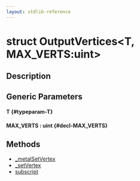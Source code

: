 ```yaml
---
layout: stdlib-reference
---
```


# struct OutputVertices\<T, MAX\_VERTS:uint\>

## Description



## Generic Parameters

#### T {#typeparam-T}
#### MAX\_VERTS  : uint {#decl-MAX_VERTS}

## Methods

* [\_metalSetVertex](/stdlib-reference/types/outputvertices-06/metalsetvertex-069)
* [\_setVertex](/stdlib-reference/types/outputvertices-06/setvertex-04)
* [subscript](/stdlib-reference/types/outputvertices-06/subscript)

